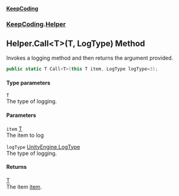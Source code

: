 #### [KeepCoding](index.md 'index')
### [KeepCoding](KeepCoding.md 'KeepCoding').[Helper](KeepCoding_Helper.md 'KeepCoding.Helper')
## Helper.Call&lt;T&gt;(T, LogType) Method
Invokes a logging method and then returns the argument provided.  
```csharp
public static T Call<T>(this T item, LogType logType=3);
```
#### Type parameters
<a name='KeepCoding_Helper_Call_T_(T_LogType)_T'></a>
`T`  
The type of logging.
  
#### Parameters
<a name='KeepCoding_Helper_Call_T_(T_LogType)_item'></a>
`item` [T](KeepCoding_Helper_Call_T_(T_LogType).md#KeepCoding_Helper_Call_T_(T_LogType)_T 'KeepCoding.Helper.Call&lt;T&gt;(T, LogType).T')  
The item to log
  
<a name='KeepCoding_Helper_Call_T_(T_LogType)_logType'></a>
`logType` [UnityEngine.LogType](https://docs.microsoft.com/en-us/dotnet/api/UnityEngine.LogType 'UnityEngine.LogType')  
The type of logging.
  
#### Returns
[T](KeepCoding_Helper_Call_T_(T_LogType).md#KeepCoding_Helper_Call_T_(T_LogType)_T 'KeepCoding.Helper.Call&lt;T&gt;(T, LogType).T')  
The item [item](KeepCoding_Helper_Call_T_(T_LogType).md#KeepCoding_Helper_Call_T_(T_LogType)_item 'KeepCoding.Helper.Call&lt;T&gt;(T, LogType).item').
